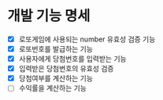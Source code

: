 # 개발 기능 명세

-[x] 로또게임에 사용되는 number 유효성 검증 기능
-[x] 로또번호를 발급하는 기능
-[x] 사용자에게 당첨번호를 입력받는 기능
-[x] 입력받은 당첨번호의 유효성 검증
-[x] 당첨여부를 계산하는 기능
-[ ] 수익률을 계산하는 기능